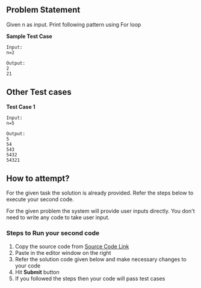 ## Problem Statement
Given n as input. Print following pattern using For loop

**Sample Test Case**
```
Input:
n=2

Output:
2
21
```
## Other Test cases
**Test Case 1**
```
Input:
n=5

Output:
5
54
543
5432
54321

```


## How to attempt?
For the given task the solution is already provided. Refer the steps below to execute your second code.

For the given problem the system will provide user inputs directly. You don't need to write any code to take user input.

### Steps to Run your second code
1. Copy the source code from [Source Code Link](https://raw.githubusercontent.com/Aartiarora22/Lab_assignments/main/P1/T3/Main.java)
2. Paste in the editor window on the right
3. Refer the solution code given below and make necessary changes to your code
4. Hit **Submit** button
5. If you followed the steps then your code will pass test cases
